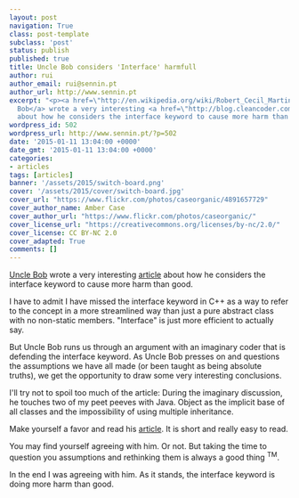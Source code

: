 ```yaml
---
layout: post
navigation: True
class: post-template
subclass: 'post'
status: publish
published: true
title: Uncle Bob considers 'Interface' harmfull
author: rui
author_email: rui@sennin.pt
author_url: http://www.sennin.pt
excerpt: "<p><a href=\"http://en.wikipedia.org/wiki/Robert_Cecil_Martin\">Uncle
  Bob</a> wrote a very interesting <a href=\"http://blog.cleancoder.com/uncle-bob/2015/01/08/InterfaceConsideredHarmful.html\">article</a>
  about how he considers the interface keyword to cause more harm than good.</p>"
wordpress_id: 502
wordpress_url: http://www.sennin.pt/?p=502
date: '2015-01-11 13:04:00 +0000'
date_gmt: '2015-01-11 13:04:00 +0000'
categories:
- articles
tags: [articles]
banner: '/assets/2015/switch-board.png'
cover: '/assets/2015/cover/switch-board.jpg'
cover_url: "https://www.flickr.com/photos/caseorganic/4891657729"
cover_author_name: Amber Case
cover_author_url: "https://www.flickr.com/photos/caseorganic/"
cover_license_url: "https://creativecommons.org/licenses/by-nc/2.0/"
cover_license: CC BY-NC 2.0
cover_adapted: True
comments: []
---
```

<p><a href="http://en.wikipedia.org/wiki/Robert_Cecil_Martin">Uncle Bob</a> wrote a very interesting <a href="http://blog.cleancoder.com/uncle-bob/2015/01/08/InterfaceConsideredHarmful.html">article</a> about how he considers the interface keyword to cause more harm than good.</p>
<p><a id="more"></a><a id="more-502"></a>I have to admit I have missed&nbsp;the interface keyword&nbsp;in C++ as a way to refer to the concept in a more streamlined way than just a pure abstract class with no non-static members. "Interface" is just more efficient to actually say.</p>
<p>But Uncle Bob runs us through an argument with an imaginary coder that is defending the interface keyword. As Uncle Bob presses on and questions the assumptions we have all made (or been taught&nbsp;as being absolute truths), we get the opportunity to draw some very interesting conclusions.</p>
<p>I'll try not to spoil too much of the article: During the imaginary discussion, he touches two of my peet peeves with Java. Object as the implicit base of all classes and the impossibility of using multiple inheritance.</p>
<p>Make yourself a favor and read his <a href="http://blog.cleancoder.com/uncle-bob/2015/01/08/InterfaceConsideredHarmful.html">article</a>. It is short and really easy to read.</p>
<p>You may find yourself agreeing with him. Or not. But taking the time to question you assumptions and rethinking them is always a good thing <sup>TM</sup>.</p>
<p>In the end I was agreeing with him. As it stands, the interface keyword is doing more harm than good.</p>
